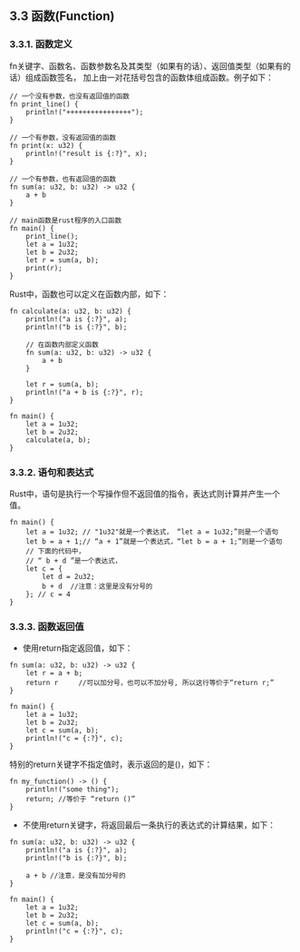 ## 3.3 函数(Function) 
### 3.3.1. 函数定义
fn关键字、函数名、函数参数名及其类型（如果有的话）、返回值类型（如果有的话）组成函数签名， 加上由一对花括号包含的函数体组成函数。例子如下：
```
// 一个没有参数，也没有返回值的函数
fn print_line() {
    println!("++++++++++++++++");
}

// 一个有参数，没有返回值的函数
fn print(x: u32) {
    println!("result is {:?}", x);
}

// 一个有参数，也有返回值的函数
fn sum(a: u32, b: u32) -> u32 {
    a + b
}

// main函数是rust程序的入口函数
fn main() {
    print_line();
    let a = 1u32;
    let b = 2u32;
    let r = sum(a, b);
    print(r);
}
```

Rust中，函数也可以定义在函数内部，如下：
```
fn calculate(a: u32, b: u32) {
    println!("a is {:?}", a);
    println!("b is {:?}", b);

    // 在函数内部定义函数
    fn sum(a: u32, b: u32) -> u32 {
        a + b
    }

    let r = sum(a, b);
    println!("a + b is {:?}", r);
}

fn main() {
    let a = 1u32;
    let b = 2u32;
    calculate(a, b);
}
```

### 3.3.2. 语句和表达式

Rust中，语句是执行一个写操作但不返回值的指令，表达式则计算并产生一个值。
```
fn main() {
    let a = 1u32; // "1u32"就是一个表达式， “let a = 1u32;”则是一个语句
    let b = a + 1;// “a + 1”就是一个表达式，“let b = a + 1;”则是一个语句
    // 下面的代码中，
    // “ b + d ”是一个表达式，
    let c = {
        let d = 2u32;
        b + d  //注意：这里是没有分号的
    }; // c = 4
}
```

### 3.3.3. 函数返回值

- 使用return指定返回值，如下：
```
fn sum(a: u32, b: u32) -> u32 {
    let r = a + b;
    return r     //可以加分号，也可以不加分号, 所以这行等价于“return r;”
}

fn main() {
    let a = 1u32;
    let b = 2u32;
    let c = sum(a, b);
    println!("c = {:?}", c);
}
```

特别的return关键字不指定值时，表示返回的是()，如下：
```
fn my_function() -> () {
    println!("some thing");
    return; //等价于 “return ()”
}
```

- 不使用return关键字，将返回最后一条执行的表达式的计算结果，如下：
```
fn sum(a: u32, b: u32) -> u32 {
    println!("a is {:?}", a);
    println!("b is {:?}", b);

    a + b //注意，是没有加分号的
}

fn main() {
    let a = 1u32;
    let b = 2u32;
    let c = sum(a, b);
    println!("c = {:?}", c);
}
```

